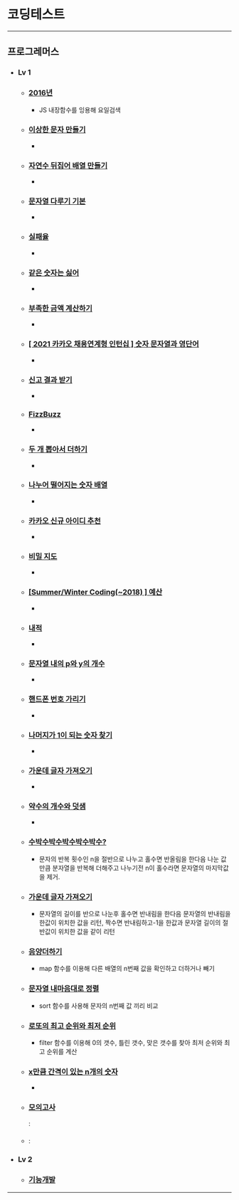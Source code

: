 # 코딩테스트

---
## 프로그레머스
+ ### Lv 1
  + ### [2016년](src/components/programmers/dayOfTheWeek.jsx) 
    + JS 내장함수를 잉용해 요일검색
  + ### [이상한 문자 만들기](src/components/programmers/weirdLetters.jsx)
    + 
  + ### [자연수 뒤집어 배열 만들기](src/components/programmers/numberOfArray.jsx)
    + 
  + ### [문자열 다루기 기본](src/components/programmers/string.jsx)
    + 
  + ### [실패율](src/components/programmers/failureRate.jsx)
    + 
  + ### [같은 숫자는 싫어](src/components/programmers/sameNumber.jsx)
    + 
  + ### [부족한 금액 계산하기](src/components/programmers/insufficient.jsx)
    + 
  + ### [[ 2021 카카오 채용연계형 인턴십 ] 숫자 문자열과 영단어](src/components/programmers/numStrEn.jsx)
    + 
  + ### [신고 결과 받기](src/components/programmers/userReports.jsx)
    + 
  + ### [FizzBuzz](src/components/programmers/fizz.jsx)
    + 
  + ### [두 개 뽑아서 더하기](src/components/programmers/dayOfTheWeek.jsx)
    + 
  + ### [나누어 떨어지는 숫자 배열](src/components/programmers/arrDivision.jsx)
    + 
  + ### [카카오 신규 아이디 추천](src/components/programmers/idSuggestion.jsx)
    + 
  + ### [비밀 지도](src/components/programmers/secretMap.jsx)
    + 
  + ### [[Summer/Winter Coding(~2018) ] 예산](src/components/programmers/budget.jsx)
    + 
  + ### [내적](src/components/programmers/dotProduct.jsx)
    + 
  + ### [문자열 내의 p와 y의 개수](src/components/programmers/numberOfCharacters.jsx)
    + 
  + ### [핸드폰 번호 가리기](src/components/programmers/hideCellPhoneNum.jsx)
    + 
  + ### [나머지가 1이 되는 숫자 찾기](src/components/programmers/findTheRemainder.jsx)
    + 
  + ### [가운데 글자 가져오기](src/components/programmers/middleLetter.jsx)
    + 
  + ### [약수의 개수와 덧샘](src/components/programmers/numberAndAdditionOfFactors.jsx)
    +
  + ### [수박수박수박수박수박수?](src/components/programmers/stringRepetition.jsx)
    + 문자의 반복 횟수인 n을 절반으로 나누고 홀수면 반올림을 한다음 나눈 값 만큼 분자열을 반복해 더해주고 나누기전 n이 홀수라면 문자열의 마지막값을 제거.  
  + ### [가운데 글자 가져오기](src/components/programmers/middleLetter.jsx)
    + 문자열의 길이를 반으로 나눈후 홀수면 반내림을 한다음 문자열의 반내림을 한값이 위치한 값을 리턴, 짝수면 반내림하고-1을 한값과 문자열 길이의 절반값이 위치한 값을 같이 리턴
  + ### [음양더하기](src/components/programmers/addYinAndYang.jsx)
    + map 함수를 이용해 다른 배열의 n번째 값을 확인하고 더하거나 빼기 
  + ### [문자열 내마음대로 정렬](src/components/programmers/sortingStringsMyOwnWay.jsx)
    + sort 함수를 사용해 문자의 n번째 값 끼리 비교
  + ### [로또의 최고 순위와 최저 순위](src/components/programmers/lotteryRanking.jsx)
    + filter 함수를 이용해 0의 갯수, 틀린 갯수, 맞은 갯수를 찾아 최저 순위와 최고 순위를 계산
  + ### [x만큼 간격이 있는 n개의 숫자](src/components/programmers/nNumbersSpacedByX.jsx)
    +
  + ### [모의고사](src/components/programmers/mockExam.jsx)
    :
  + ### []()
    :
+ ### Lv 2
  + ### [기능개발](src/components/programmers/functionDevelopment.jsx)

--- 
